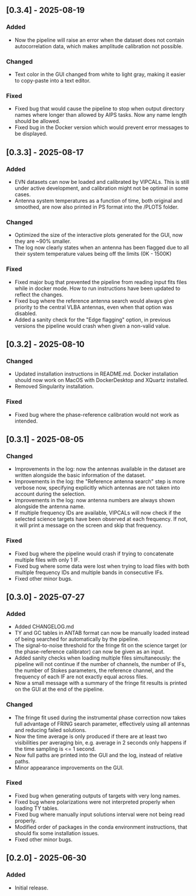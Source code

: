 ## [0.3.4] - 2025-08-19
### Added
- Now the pipeline will raise an error when the dataset does not contain autocorrelation data, which makes amplitude calibration not possible.

### Changed
- Text color in the GUI changed from white to light gray, making it easier to copy-paste into a text editor. 

### Fixed
- Fixed bug that would cause the pipeline to stop when output directory names where longer than allowed by AIPS tasks. Now any name length should be allowed.
- Fixed bug in the Docker version which would prevent error messages to be displayed.

## [0.3.3] - 2025-08-17
### Added
- EVN datasets can now be loaded and calibrated by VIPCALs. This is still under active development, and calibration might not be optimal in some cases.
- Antenna system temperatures as a function of time, both original and smoothed, are now also printed in PS format into the /PLOTS folder. 

### Changed
- Optimized the size of the interactive plots generated for the GUI, now they are ~90% smaller.
- The log now clearly states when an antenna has been flagged due to all their system temperature values being off the limits (0K - 1500K)

### Fixed
- Fixed major bug that prevented the pipeline from reading input fits files while in docker mode. How to run instructions have been updated to reflect the changes. 
- Fixed bug where the reference antenna search would always give priority to the central VLBA antennas, even when that option was disabled.
- Added a sanity check for the "Edge flagging" option, in previous versions the pipeline would crash when given a non-valid value. 

## [0.3.2] - 2025-08-10
### Changed
- Updated installation instructions in README.md. Docker installation should now work on MacOS with DockerDesktop and XQuartz installed.
- Removed Singularity installation. 

### Fixed
- Fixed bug where the phase-reference calibration would not work as intended.

## [0.3.1] - 2025-08-05
### Changed
- Improvements in the log: now the antennas available in the dataset are written alongside the basic information of the dataset. 
- Improvements in the log: the "Reference antenna search" step is more verbose now, specifying explicitly which antennas are not taken into account during the selection.
- Improvements in the log: now antenna numbers are always shown alongside the antenna name.
- If multiple frequency IDs are available, VIPCALs will now check if the selected science targets have been observed at each frequency. If not, it will print a message on the screen and skip that frequency.

### Fixed
- Fixed bug where the pipeline would crash if trying to concatenate multiple files with only 1 IF.
- Fixed bug where some data were lost when trying to load files with both multiple frequency IDs and multiple bands in consecutive IFs.
- Fixed other minor bugs.

## [0.3.0] - 2025-07-27
### Added
- Added CHANGELOG.md
- TY and GC tables in ANTAB format can now be manually loaded instead of being searched for automatically by the pipeline.
- The signal-to-noise threshold for the fringe fit on the science target (or the phase-reference calibrator) can now be given as an input.
- Added sanity checks when loading multiple files simultaneously: the pipeline will not continue if the number of channels, the number of IFs, the number of Stokes parameters, the reference channel, and the frequency of each IF are not exactly equal across files.
- Now a small message with a summary of the fringe fit results is printed on the GUI at the end of the pipeline.

### Changed
- The fringe fit used during the instrumental phase correction now takes full advantage of FRING search parameter, effectively using all antennas and reducing failed solutions.
- Now the time average is only produced if there are at least two visibilities per averaging bin, e.g. average in 2 seconds only happens if the time sampling is <= 1 second. 
- Now full paths are printed into the GUI and the log, instead of relative paths.
- Minor appearance improvements on the GUI.

### Fixed
- Fixed bug when generating outputs of targets with very long names.
- Fixed bug where polarizations were not interpreted properly when loading TY tables.
- Fixed bug where manually input solutions interval were not being read properly.
- Modified order of packages in the conda environment instructions, that should fix some installation issues.
- Fixed other minor bugs.

## [0.2.0] - 2025-06-30
### Added
- Initial release.